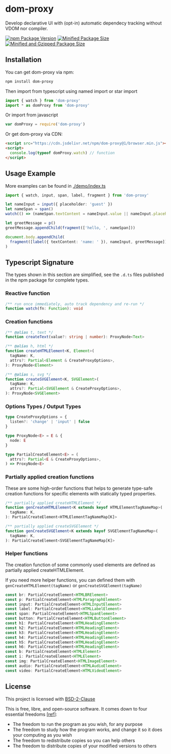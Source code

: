 # dom-proxy

Develop declarative UI with (opt-in) automatic dependecy tracking without VDOM nor compiler.

[![npm Package Version](https://img.shields.io/npm/v/dom-proxy)](https://www.npmjs.com/package/dom-proxy)
[![Minified Package Size](https://img.shields.io/bundlephobia/min/dom-proxy)](https://bundlephobia.com/package/dom-proxy)
[![Minified and Gzipped Package Size](https://img.shields.io/bundlephobia/minzip/dom-proxy)](https://bundlephobia.com/package/dom-proxy)

## Installation

You can get dom-proxy via npm:

```bash
npm install dom-proxy
```

Then import from typescript using named import or star import

```typescript
import { watch } from 'dom-proxy'
import * as domProxy from 'dom-proxy'
```

Or import from javascript

```javascript
var domProxy = require('dom-proxy')
```

Or get dom-proxy via CDN:

```html
<script src="https://cdn.jsdelivr.net/npm/dom-proxy@1/browser.min.js"></script>
<script>
  console.log(typeof domProxy.watch) // function
</script>
```

## Usage Example

More examples can be found in [./demo/index.ts](demo/index.ts)

```typescript
import { watch, input, span, label, fragment } from 'dom-proxy'

let nameInput = input({ placeholder: 'guest' })
let nameSpan = span()
watch(() => (nameSpan.textContent = nameInput.value || nameInput.placeholder))

let greetMessage = p()
greetMessage.appendChild(fragment(['hello, ', nameSpan]))

document.body.appendChild(
  fragment([label({ textContent: 'name: ' }), nameInput, greetMessage]),
)
```

## Typescript Signature

The types shown in this section are simplified, see the `.d.ts` files published in the npm package for complete types.

### Reactive function

```typescript
/** run once immediately, auto track dependency and re-run */
function watch(fn: Function): void
```

### Creation functions

```typescript
/** @alias t, text */
function createText(value?: string | number): ProxyNode<Text>

/** @alias h, html */
function createHTMLElement<K, Element>(
  tagName: K,
  attrs?: Partial<Element & CreateProxyOptions>,
): ProxyNode<Element>

/** @alias s, svg */
function createSVGElement<K, SVGElement>(
  tagName: K,
  attrs?: Partial<SVGElement & CreateProxyOptions>,
): ProxyNode<SVGElement>
```

### Options Types / Output Types

```typescript
type CreateProxyOptions = {
  listen?: 'change' | 'input' | false
}

type ProxyNode<E> = E & {
  node: E
}

type PartialCreateElement<E> = (
  attrs?: Partial<E & CreateProxyOptions>,
) => ProxyNode<E>
```

### Partially applied creation functions

These are some high-order functions that helps to generate type-safe creation functions for specific elements with statically typed properties.

```typescript
/** partially applied createHTMLElement */
function genCreateHTMLElement<K extends keyof HTMLElementTagNameMap>(
  tagName: K,
): PartialCreateElement<HTMLElementTagNameMap[K]>

/** partially applied createSVGElement */
function genCreateSVGElement<K extends keyof SVGElementTagNameMap>(
  tagName: K,
): PartialCreateElement<SVGElementTagNameMap[K]>
```

### Helper functions

The creation function of some commonly used elements are defined as partially applied createHTMLElement.

If you need more helper functions, you can defined them with `genCreateHTMLElement(tagName)` or `genCreateSVGElement(tagName)`

```typescript
const br: PartialCreateElement<HTMLBRElement>
const p: PartialCreateElement<HTMLParagraphElement>
const input: PartialCreateElement<HTMLInputElement>
const label: PartialCreateElement<HTMLLabelElement>
const span: PartialCreateElement<HTMLSpanElement>
const button: PartialCreateElement<HTMLButtonElement>
const h1: PartialCreateElement<HTMLHeadingElement>
const h2: PartialCreateElement<HTMLHeadingElement>
const h3: PartialCreateElement<HTMLHeadingElement>
const h4: PartialCreateElement<HTMLHeadingElement>
const h5: PartialCreateElement<HTMLHeadingElement>
const h6: PartialCreateElement<HTMLHeadingElement>
const b: PartialCreateElement<HTMLElement>
const i: PartialCreateElement<HTMLElement>
const img: PartialCreateElement<HTMLImageElement>
const audio: PartialCreateElement<HTMLAudioElement>
const video: PartialCreateElement<HTMLVideoElement>
```

## License

This project is licensed with [BSD-2-Clause](./LICENSE)

This is free, libre, and open-source software. It comes down to four essential freedoms [[ref]](https://seirdy.one/2021/01/27/whatsapp-and-the-domestication-of-users.html#fnref:2):

- The freedom to run the program as you wish, for any purpose
- The freedom to study how the program works, and change it so it does your computing as you wish
- The freedom to redistribute copies so you can help others
- The freedom to distribute copies of your modified versions to others
